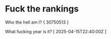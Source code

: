 # Fuck the rankings

Who the hell am I?
{ 30750513 }

What fucking year is it?
[ 2025-04-15T22:40:00Z ]
